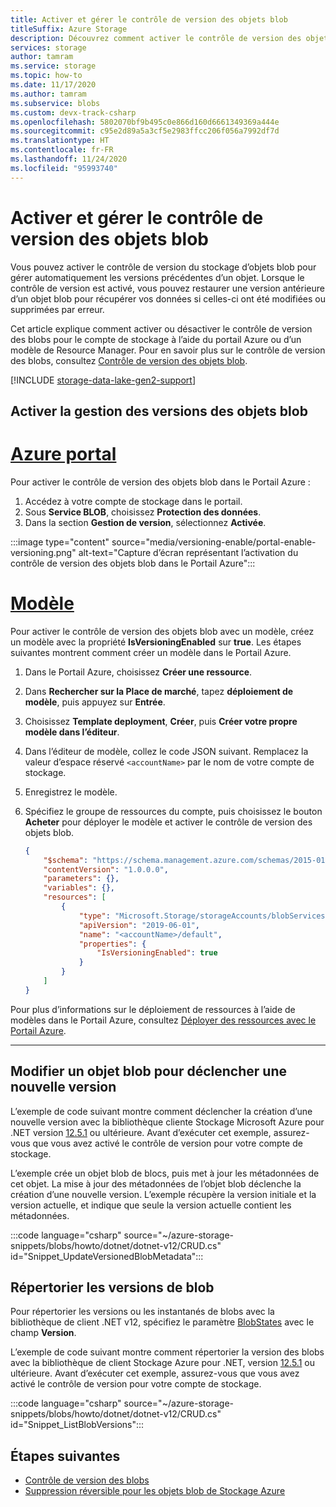 ```yaml
---
title: Activer et gérer le contrôle de version des objets blob
titleSuffix: Azure Storage
description: Découvrez comment activer le contrôle de version des objets blob dans le Portail Azure ou à l’aide d’un modèle Azure Resource Manager.
services: storage
author: tamram
ms.service: storage
ms.topic: how-to
ms.date: 11/17/2020
ms.author: tamram
ms.subservice: blobs
ms.custom: devx-track-csharp
ms.openlocfilehash: 5802070bf9b495c0e866d160d6661349369a444e
ms.sourcegitcommit: c95e2d89a5a3cf5e2983ffcc206f056a7992df7d
ms.translationtype: HT
ms.contentlocale: fr-FR
ms.lasthandoff: 11/24/2020
ms.locfileid: "95993740"
---
```

# <a name="enable-and-manage-blob-versioning"></a>Activer et gérer le contrôle de version des objets blob

Vous pouvez activer le contrôle de version du stockage d’objets blob pour gérer automatiquement les versions précédentes d’un objet.  Lorsque le contrôle de version est activé, vous pouvez restaurer une version antérieure d’un objet blob pour récupérer vos données si celles-ci ont été modifiées ou supprimées par erreur.

Cet article explique comment activer ou désactiver le contrôle de version des blobs pour le compte de stockage à l’aide du portail Azure ou d’un modèle de Resource Manager. Pour en savoir plus sur le contrôle de version des blobs, consultez [Contrôle de version des objets blob](versioning-overview.md).

[!INCLUDE [storage-data-lake-gen2-support](../../../includes/storage-data-lake-gen2-support.md)]

## <a name="enable-blob-versioning"></a>Activer la gestion des versions des objets blob

# <a name="azure-portal"></a>[Azure portal](#tab/portal)

Pour activer le contrôle de version des objets blob dans le Portail Azure :

1. Accédez à votre compte de stockage dans le portail.
1. Sous **Service BLOB**, choisissez **Protection des données**.
1. Dans la section **Gestion de version**, sélectionnez **Activée**.

:::image type="content" source="media/versioning-enable/portal-enable-versioning.png" alt-text="Capture d’écran représentant l’activation du contrôle de version des objets blob dans le Portail Azure":::

# <a name="template"></a>[Modèle](#tab/template)

Pour activer le contrôle de version des objets blob avec un modèle, créez un modèle avec la propriété **IsVersioningEnabled** sur **true**. Les étapes suivantes montrent comment créer un modèle dans le Portail Azure.

1. Dans le Portail Azure, choisissez **Créer une ressource**.
1. Dans **Rechercher sur la Place de marché**, tapez **déploiement de modèle**, puis appuyez sur **Entrée**.
1. Choisissez **Template deployment**, **Créer**, puis **Créer votre propre modèle dans l’éditeur**.
1. Dans l’éditeur de modèle, collez le code JSON suivant. Remplacez la valeur d’espace réservé `<accountName>` par le nom de votre compte de stockage.
1. Enregistrez le modèle.
1. Spécifiez le groupe de ressources du compte, puis choisissez le bouton **Acheter** pour déployer le modèle et activer le contrôle de version des objets blob.

    ```json
    {
        "$schema": "https://schema.management.azure.com/schemas/2015-01-01/deploymentTemplate.json#",
        "contentVersion": "1.0.0.0",
        "parameters": {},
        "variables": {},
        "resources": [
            {
                "type": "Microsoft.Storage/storageAccounts/blobServices",
                "apiVersion": "2019-06-01",
                "name": "<accountName>/default",
                "properties": {
                    "IsVersioningEnabled": true
                }
            }
        ]
    }
    ```

Pour plus d’informations sur le déploiement de ressources à l’aide de modèles dans le Portail Azure, consultez [Déployer des ressources avec le Portail Azure](../../azure-resource-manager/templates/deploy-portal.md).

---

## <a name="modify-a-blob-to-trigger-a-new-version"></a>Modifier un objet blob pour déclencher une nouvelle version

L’exemple de code suivant montre comment déclencher la création d’une nouvelle version avec la bibliothèque cliente Stockage Microsoft Azure pour .NET version [12.5.1](https://www.nuget.org/packages/Azure.Storage.Blobs/12.5.1) ou ultérieure. Avant d’exécuter cet exemple, assurez-vous que vous avez activé le contrôle de version pour votre compte de stockage.

L’exemple crée un objet blob de blocs, puis met à jour les métadonnées de cet objet. La mise à jour des métadonnées de l’objet blob déclenche la création d’une nouvelle version. L’exemple récupère la version initiale et la version actuelle, et indique que seule la version actuelle contient les métadonnées.

:::code language="csharp" source="~/azure-storage-snippets/blobs/howto/dotnet/dotnet-v12/CRUD.cs" id="Snippet_UpdateVersionedBlobMetadata":::

## <a name="list-blob-versions"></a>Répertorier les versions de blob

Pour répertorier les versions ou les instantanés de blobs avec la bibliothèque de client .NET v12, spécifiez le paramètre [BlobStates](/dotnet/api/azure.storage.blobs.models.blobstates) avec le champ **Version**.

L’exemple de code suivant montre comment répertorier la version des blobs avec la bibliothèque de client Stockage Azure pour .NET, version [12.5.1](https://www.nuget.org/packages/Azure.Storage.Blobs/12.5.1) ou ultérieure. Avant d’exécuter cet exemple, assurez-vous que vous avez activé le contrôle de version pour votre compte de stockage.

:::code language="csharp" source="~/azure-storage-snippets/blobs/howto/dotnet/dotnet-v12/CRUD.cs" id="Snippet_ListBlobVersions":::

## <a name="next-steps"></a>Étapes suivantes

- [Contrôle de version des blobs](versioning-overview.md)
- [Suppression réversible pour les objets blob de Stockage Azure](./soft-delete-blob-overview.md)